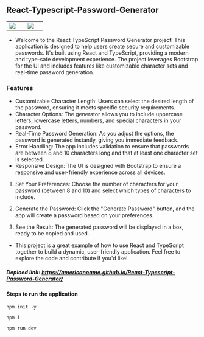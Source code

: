 ## React-Typescript-Password-Generator

<table>
  <tr>
    <td><img src="https://github.com/user-attachments/assets/f8e9b04c-2b2f-4f1c-9f59-12231e847989"><td>
    <td><img src="https://github.com/user-attachments/assets/f8706260-5b81-4cdb-81ff-9eb817889d41"><td>
  </tr>
</table>

- Welcome to the React TypeScript Password Generator project! This application is  designed to help users create secure and customizable passwords. It's built using React and TypeScript, providing a modern and type-safe development experience. The project leverages Bootstrap for the UI and includes features like customizable  character sets and real-time password generation.

### Features

- Customizable Character Length: Users can select the desired length of the password, ensuring it meets specific security requirements.
- Character Options: The generator allows you to include uppercase letters, lowercase letters, numbers, and special characters in your password.
- Real-Time Password Generation: As you adjust the options, the password is generated instantly, giving you immediate feedback.
- Error Handling: The app includes validation to ensure that passwords are between 8 and 10 characters long and that at least one character set is selected.
- Responsive Design: The UI is designed with Bootstrap to ensure a responsive and user-friendly experience across all devices.


1) Set Your Preferences: Choose the number of characters for your password (between 8 and 10) and select which types of characters to include.

2) Generate the Password: Click the "Generate Password" button, and the app will create a password based on your preferences.

3) See the Result: The generated password will be displayed in a box, ready to be copied and used.


- This project is a great example of how to use React and TypeScript together to build a dynamic, user-friendly application. Feel free to explore the code and contribute if you'd like!


##### Deploed link: https://americanoame.github.io/React-Typescript-Password-Generator/

#### Steps to run the application

```
npm init -y
```

```
npm i
```

```
npm run dev
```